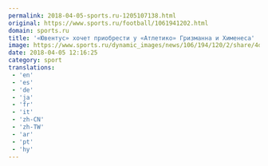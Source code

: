 ```yaml
---
permalink: 2018-04-05-sports.ru-1205107138.html
original: https://www.sports.ru/football/1061941202.html
domain: sports.ru
title: '«Ювентус» хочет приобрести у «Атлетико» Гризманна и Хименеса'
image: https://www.sports.ru/dynamic_images/news/106/194/120/2/share/4d34d6.png
date: 2018-04-05 12:16:25
category: sport
translations: 
 - 'en'
 - 'es'
 - 'de'
 - 'ja'
 - 'fr'
 - 'it'
 - 'zh-CN'
 - 'zh-TW'
 - 'ar'
 - 'pt'
 - 'hy'
---
```


